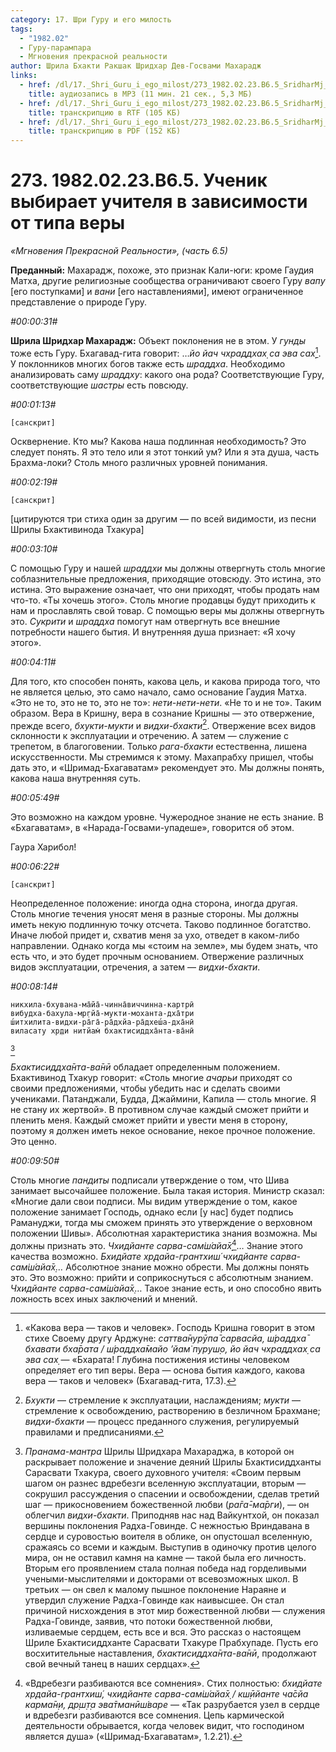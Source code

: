 ```yaml
---
category: 17. Шри Гуру и его милость
tags:
  - "1982.02"
  - Гуру-парампара
  - Мгновения прекрасной реальности
author: Шрила Бхакти Ракшак Шридхар Дев-Госвами Махарадж
links:
  - href: /dl/17._Shri_Guru_i_ego_milost/273_1982.02.23.B6.5_SridharMj_Uchenik_vybirayet_uchitelya_v_zavisimosti_ot_tipa_very.mp3
    title: аудиозапись в MP3 (11 мин. 21 сек., 5,3 МБ)
  - href: /dl/17._Shri_Guru_i_ego_milost/273_1982.02.23.B6.5_SridharMj_Uchenik_vybirayet_uchitelya_v_zavisimosti_ot_tipa_very.rtf
    title: транскрипцию в RTF (105 КБ)
  - href: /dl/17._Shri_Guru_i_ego_milost/273_1982.02.23.B6.5_SridharMj_Uchenik_vybirayet_uchitelya_v_zavisimosti_ot_tipa_very.pdf
    title: транскрипцию в PDF (152 КБ)
---
```


# 273. 1982.02.23.В6.5. Ученик выбирает учителя в зависимости от типа веры

*«Мгновения Прекрасной Реальности», (часть 6.5)*

**Преданный:** Махарадж, похоже, это признак Кали-юги: кроме Гаудия Матха, другие религиозные сообщества ограничивают своего Гуру *вапу* [его поступками] и *вани* [его наставлениями], имеют ограниченное представление о природе Гуру.

*#00:00:31#*

**Шрила Шридхар Махарадж:** Объект поклонения не в этом. У *гунды* тоже есть Гуру. Бхагавад-гита говорит: …*йо йач чхраддхах̣ са эва сах̣*[^_ftn1]. У поклонников многих богов также есть *шраддха*. Необходимо анализировать саму *шраддху*: какого она рода? Соответствующие Гуру, соответствующие *шастры* есть повсюду.

*#00:01:13#*

    [санскрит]

Осквернение. Кто мы? Какова наша подлинная необходимость? Это следует понять. Я это тело или я этот тонкий ум? Или я эта душа, часть Брахма-локи? Столь много различных уровней понимания.

*#00:02:19#*

    [санскрит]

[цитируются три стиха один за другим — по всей видимости, из песни Шрилы Бхактивинода Тхакура]

*#00:03:10#*

С помощью Гуру и нашей *шраддхи* мы должны отвергнуть столь многие соблазнительные предложения, приходящие отовсюду. Это истина, это истина. Это выражение означает, что они приходят, чтобы продать нам что-то. «Ты хочешь этого». Столь многие продавцы будут приходить к нам и прославлять свой товар. С помощью веры мы должны отвергнуть это. *Сукрити* и *шраддха* помогут нам отвергнуть все внешние потребности нашего бытия. И внутренняя душа признает: «Я хочу этого».

*#00:04:11#*

Для того, кто способен понять, какова цель, и какова природа того, что не является целью, это само начало, само основание Гаудия Матха. «Это не то, это не то, это не то»: *нети-нети-нети*. «Не то и не то». Таким образом. Вера в Кришну, вера в сознание Кришны — это отвержение, прежде всего, *бхукти-мукти* и *видхи-бхакти*[^_ftn2]. Отвержение всех видов склонности к эксплуатации и отречению. А затем — служение с трепетом, в благоговении. Только *рага-бхакти* естественна, лишена искусственности. Мы стремимся к этому. Махапрабху пришел, чтобы дать это, и «Шримад-Бхагаватам» рекомендует это. Мы должны понять, какова наша внутренняя суть.

*#00:05:49#*

Это возможно на каждом уровне. Чужеродное знание не есть знание. В «Бхагаватам», в «Нарада-Госвами-упадеше», говорится об этом.

Гаура Харибол!

*#00:06:22#*

    [санскрит]

Неопределенное положение: иногда одна сторона, иногда другая. Столь многие течения уносят меня в разные стороны. Мы должны иметь некую подлинную точку отсчета. Таково подлинное богатство. Иначе любой придет и, схватив меня за ухо, отведет в каком-либо направлении. Однако когда мы «стоим на земле», мы будем знать, что есть что, и это будет прочным основанием. Отвержение различных видов эксплуатации, отречения, а затем — *видхи-бхакти*.

*#00:08:14#*

    никхила-бхувана-ма̄йа̄-чинна̄виччинна-картрӣ
    вибудха-бахула-мр̣гйа̄-мукти-моханта-дха̄три
    ш́итхилита-видхи-ра̄га̄-ра̄дхйа-ра̄дхеш́а-дха̄нӣ
    виласату хр̣ди нитйам̇ бхактисиддха̄нта-ва̄нӣ
[^_ftn3]

*Бхактисиддха̄нта-ва̄нӣ* обладает определенным положением. Бхактивинод Тхакур говорит: «Столь многие *ачарьи* приходят со своими предложениями, чтобы убедить нас и сделать своими учениками. Патанджали, Будда, Джаймини, Капила — столь многие. Я не стану их жертвой». В противном случае каждый сможет прийти и пленить меня. Каждый сможет прийти и увести меня в сторону, поэтому я должен иметь некое основание, некое прочное положение. Это ценно.

*#00:09:50#*

Столь многие *пандиты* подписали утверждение о том, что Шива занимает высочайшее положение. Была такая история. Министр сказал: «Многие дали свои подписи. Мы видим утверждение о том, какое положение занимает Господь, однако если [у нас] будет подпись Рамануджи, тогда мы сможем принять это утверждение о верховном положении Шивы». Абсолютная характеристика знания возможна. Мы должны признать это. *Чхидйанте сарва-сам̇ш́айа̄х̣*[^_ftn4]… Знание этого качества возможно. *Бхидйате хр̣дайа-грантхиш́ чхидйанте сарва-сам̇ш́айа̄х̣…* Абсолютное знание можно обрести. Мы должны понять это. Это возможно: прийти и соприкоснуться с абсолютным знанием. *Чхидйанте сарва-сам̇ш́айа̄х̣*… Такое знание есть, и оно способно явить ложность всех иных заключений и мнений.



[^_ftn1]: «Какова вера — таков и человек». Господь Кришна говорит в этом стихе Своему другу Арджуне: *саттва̄нурӯпа̄ сарвасйа, ш́раддха̄ бхавати бха̄рата / ш́раддха̄майо ’йам̇ пуруш̣о, йо йач чхраддхах̣ са эва сах̣* — «Бхарата! Глубина постижения истины человеком определяет его тип веры. Вера — основа бытия каждого, какова вера — таков и человек» (Бхагавад-гита, 17.3).

[^_ftn2]: *Бхукти* — стремление к эксплуатации, наслаждениям; *мукти* — стремление к освобождению, растворению в безличном Брахмане; *видхи-бхакти* — процесс преданного служения, регулируемый правилами и предписаниями.

[^_ftn3]: *Пранама-мантра* Шрилы Шридхара Махараджа, в которой он раскрывает положение и значение деяний Шрилы Бхактисиддханты Сарасвати Тхакура, своего духовного учителя: «Своим первым шагом он разнес вдребезги вселенную эксплуатации, вторым — сокрушил рассуждения о спасении и освобождении, сделав третий шаг — прикосновением божественной любви (*ра̄га̄-ма̄рги*), — он облегчил *видхи-бхакти*. Приподняв нас над Вайкунтхой, он показал вершины поклонения Радха-Говинде. С нежностью Вриндавана в сердце и суровостью воителя в облике, он опустошал вселенную, сражаясь со всеми и каждым. Выступив в одиночку против целого мира, он не оставил камня на камне — такой была его личность. Вторым его проявлением стала полная победа над горделивыми учеными-мыслителями и докторами от всевозможных школ. В третьих — он свел к малому пышное поклонение Нараяне и утвердил служение Радха-Говинде как наивысшее. Он стал причиной нисхождения в этот мир божественной любви — служения Радха-Говинде, заявив, что потоки божественной любви, изливаемые сердцем, есть все и вся. Это рассказ о настоящем Шриле Бхактисиддханте Сарасвати Тхакуре Прабхупаде. Пусть его восхитительные наставления, *бхактисиддха̄нта-ва̄нӣ*, продолжают свой вечный танец в на­ших сердцах».

[^_ftn4]: «Вдребезги разбиваются все сомнения». Стих полностью: *бхидйате хр̣дайа-грантхиш́, чхидйанте сарва-сам̇ш́айа̄х̣ / кш̣ӣйанте ча̄сйа карма̄н̣и, др̣ш̣т̣а эва̄тманӣш́варе* — «Так разрубается узел в сердце и вдребезги разбиваются все сомнения. Цепь кармической деятельности обрывается, когда человек видит, что господином является душа» («Шримад-Бхагаватам», 1.2.21).

